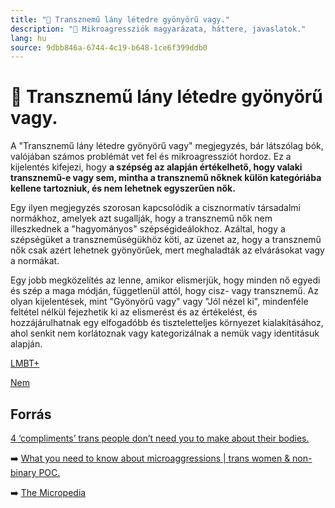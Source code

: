 ```yaml
---
title: "🚫 Transznemű lány létedre gyönyörű vagy."
description: "🚫 Mikroagressziók magyarázata, háttere, javaslatok."
lang: hu
source: 9dbb846a-6744-4c19-b648-1ce6f399ddb0
---
```


<div class="wiki-content agression-title">

# 🚫 Transznemű lány létedre gyönyörű vagy.

A "Transznemű lány létedre gyönyörű vagy" megjegyzés, bár látszólag bók, valójában számos problémát vet fel és mikroagressziót hordoz. Ez a kijelentés kifejezi, hogy **a szépség az alapján értékelhető, hogy valaki transznemű-e vagy sem, mintha a transznemű nőknek külön kategóriába kellene tartozniuk, és nem lehetnek egyszerűen nők.**

Egy ilyen megjegyzés szorosan kapcsolódik a cisznormatív társadalmi normákhoz, amelyek azt sugallják, hogy a transznemű nők nem illeszkednek a "hagyományos" szépségideálokhoz. Azáltal, hogy a szépségüket a transzneműségükhöz köti, az üzenet az, hogy a transznemű nők csak azért lehetnek gyönyörűek, mert meghaladták az elvárásokat vagy a normákat.

Egy jobb megközelítés az lenne, amikor elismerjük, hogy minden nő egyedi és szép a maga módján, függetlenül attól, hogy cisz- vagy transznemű. Az olyan kijelentések, mint "Gyönyörű vagy" vagy "Jól nézel ki", mindenféle feltétel nélkül fejezhetik ki az elismerést és az értékelést, és hozzájárulhatnak egy elfogadóbb és tiszteletteljes környezet kialakításához, ahol senkit nem korlátoznak vagy kategorizálnak a nemük vagy identitásuk alapján.


<div class="categories">

[LMBT+](/#/entry?id=lmbt)

[Nem](/#/entry?id=nem)

</div>

## Forrás

 [4 ‘compliments’ trans people don’t need you to make about their bodies.](https://everydayfeminism.com/2015/12/cissexist-compliments/)

➡️ [What you need to know about microaggressions | trans women & non-binary POC.](https://www.youtube.com/watch?v=XoHzS-XNCSw)

➡️ [The Micropedia](https://www.themicropedia.org/)


</div>